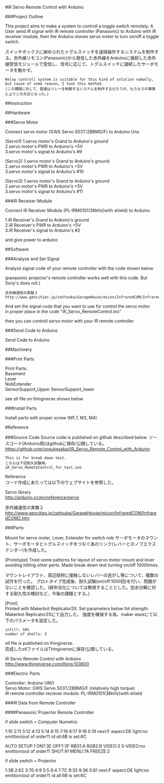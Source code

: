 #iR Servo Remote Control with Arduino

###Project Outline

This project aims to make a system to controll a toggle switch remotely. A User send iR signal with iR remote controller (Panasonic) to Arduino with iR receiver module, then the Arduino moves servo moter to turn on/off a toggle switch. 

スイッチボックスに納められたトグルスイッチを遠隔操作するシステムを制作する。赤外線リモコン(Panasonic)から発信した赤外線をArduinoに接続した赤外線受信モジュールで受信し、信号に応じて、トグルスイッチに接続したサーボモータを動かす。

```
Relay controll system is suitable for this kind of solution nomally, 
but cause of some reason, I took this method.
(この課題に対して、普通はリレーを制御するシステムを制作するだろうが、もろもろの事情によりこの方式となった。)
```


##Instruction

##Hardware

###Servo Motor

Connect servo motor (GWS Servo S03T/2BBMG/F) to Arduino Uno  

(Servo1)
1.servo motor's Grand to Arduino's ground  
2.servo motor's PWR to Arduino's +5V  
3.servo motor's signal to Arduino's #9

(Servo2)
1.servo motor's Grand to Arduino's ground  
2.servo motor's PWR to Arduino's +5V  
3.servo motor's signal to Arduino's #10

(Servo3)
1.servo motor's Grand to Arduino's ground  
2.servo motor's PWR to Arduino's +5V  
3.servo motor's signal to Arduino's #11


###iR Receiver Module

Connect iR Receiver Module (PL-IRM0101(38kHz)with shield) to Arduino  

1.iR Receiver's Grand to Arduino's ground  
2.iR Receiver's PWR to Arduino's +5V  
3.iR Receiver's signal to Arduino's #2  

and give power to arduino


##Software

###Analyse and Set Signal

Analyze signal code of your remote controller
with the code shown below  

(panasonic projector's remote controller works well with this code. But Sony's does not.)  

```
赤外線通信の実験２  
http://www.geocities.jp/zattouka/GarageHouse/micon/InfraredCOM/InfraredCOM2.htm
```

And set the signal code that you want to use for control the servo motor  
in proper place in the code "iR_Servo_RemoteControl.ino"

then you can controll servo motor with your iR remote controller  


###Send Code to Arduino

  
Send Code to Arduino  
  



##Machinery

###Print Parts

Print Parts:  
Basement  
Lever  
NobExtender  
SensorSupport_Upper
SensorSupport_lower
  
see stl file on thingiverse shown below  
  
   
  
###Install Parts
  
Install parts with proper screw (M1.7, M3, M4)  
  
  
    
      
#Reference


###Source Code
Source code is published on github described below.
ソースコード(Arduino用)はgithubに保存/公開している。  
https://github.com/yosukesakai/iR_Servo_Remote_Control_with_Arduino  

```
This is for break down test.
こちらは下記耐久試験用。
iR_Servo_RemoteControl_for_test.ino
```  

Reference  
コード作成にあたっては以下のウェブサイトを参照した。  
  
Servo library  
http://arduino.cc/en/reference/servo

赤外線通信の実験２  
http://www.geocities.jp/zattouka/GarageHouse/micon/InfraredCOM/InfraredCOM2.htm



###Parts

Mount for servo moter, Lever, Extender for switch nob
サーボモータのマウント、サーボモータとトグルスイッチをつなぐ為のリンク(レバーとのノブエクステンダー)を作成した。

[Prototype]
Tried some patterns for layout of servo motor mount and lever avoiding hitting ohter perts.
Made break down test turning on/off 1000times.

マウントレイアウト、周辺部材に接触しないレバーの逃がし等について、複数の試作を行った。
プロトタイプ完成後、耐久試験(on/off:1000回)を行い、問題がないことを確認した。(経年劣化については無視することとした。加水分解に対する耐久性の検討など、今後の課題とする。)


[Print]  
Printed with Makerbot Replicator2X.
Set parameters below fot strength.
Makerbot Replicator2Xにて出力した。
強度を確保する為、maker wareにて以下のパラメータを設定した。
  
```
infill: 50%  
number of shells: 3  
```

stl file is published on thingiverse.  
完成したstlファイルはThingiverseに保存/公開している。
  
iR Servo Remote Control with Arduino    
http://www.thingiverse.com/thing:103600



###Electric Parts

Controller: Arduino UNO  
Servo Motor: GWS Servo S03T/2BBMG/F (relatively high torque)   
iR remote controller reciever module: PL-IRM0101(38kHz)with shield


###iR Data from Remote Controller

####Panasonic Projector Remote Controller

if slide switch = Computer Numetric

1:10
2:11
3:12
4:13
5:14
6:15
7:16
8:17
9:18
0:19
next:F
aspect:DE
light:no emittion(out of order?)
id all:6B
is set:6C

AUTO SETUP:1
ON?:3E
OFF?:3F
RBG1:A
RGB2:B
VIDEO:3
S-VIDEO:no emittion(out of order?)
SHUT:91
MENU:7A
FREEZE:2


if slide switch = Projector

1:3B
2:62
3:70
4:9
5:5
6:4
7:7C
8:35
9:36
0:81
next:F
aspect:DE
light:no emittion(out of order?)
id all:6B
is set:6C

